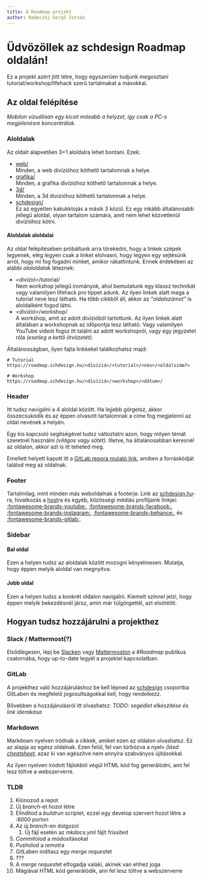 ```yaml
---
title: A Roadmap projekt
author: Radeczki Gergő István
---
```


# Üdvözöllek az schdesign Roadmap oldalán!

Ez a projekt azért jött létre, hogy egyszerűen tudjunk megosztani tutorial/workshop/lifehack szerű tartalmakat a másokkal.

## Az oldal felépítése

*Mobilon vizuálisan egy kicsit másabb a helyzet, így csak a PC-s megjelenésre koncentrálok.*

### Aloldalak

Az oldalt alapvetően 3+1 aloldalra lehet bontani. Ezek:

- [web/](./web/)<br>
  Minden, a web divízióhoz köthető tartalomnak a helye.
- [grafika/](./grafika/)<br>
  Minden, a grafika divízióhoz köthető tartalomnak a helye.
- [3d/](./3d/)<br>
  Minden, a 3d divízióhoz köthető tartalomnak a helye.
- [schdesign/](./schdesign/)<br>
  Ez az egyetlen kakukktojás a másik 3 közül. Ez egy inkább általánosabb jellegű aloldal, olyan tartalom számára, amit nem lehet közvetlenül divízióhoz kötni.

#### Aloldalak aloldalai

Az oldal felépítésében próbáltunk arra törekedni, hogy a linkek szépek legyenek, elég legyen csak a linket elolvasni, hogy legyen egy sejtésünk arról, hogy mi fog fogadni minket, amikor rákattintunk. Ennek érdekében az alábbi *alaloldalak* léteznek:

- *<divízió\>*/tutorial/<br>
  Nem workshop jellegű irományok, ahol bemutatunk egy klassz technikát vagy valamilyen lifehack pro tippet adunk. Az ilyen linkek alatt maga a tutorial neve lesz látható. Ha több cikkből áll, akkor az *"oldalszámot"* is aloldalként fogod látni.
- *<divízió\>*/workshop/<br>
  A workshop, amit az adott divízióból tartottunk. Az ilyen linkek alatt általában a workshopnak az időpontja lesz látható. Vagy valamilyen YouTube videót fogsz itt találni az adott workshopról, vagy egy jegyzetet róla *(esetleg a kettő ötvözetét)*.

Általánosságban, ilyen fajta linkkekel találkozhatsz majd:

```text
# Tutorial
https://roadmap.schdesign.hu/<divízió>/<tutorial>/<név>/<oldalszám?>

# Workshop
https://roadmap.schdesign.hu/<divízió>/<workshop>/<dátum>/
```

### Header

Itt tudsz navigálni a 4 aloldal között. Ha lejjebb görgetsz, akkor összecsukódik és az éppen olvasott tartalomnak a címe fog megjelenni az oldal nevének a helyén.

Egy kis kapcsoló segítségével tudsz változtatni azon, hogy milyen témát szeretnél használni *(világos vagy sötét)*. Illetve, ha általánosabban keresnél az oldalon, akkor azt is itt teheted meg.

Emellett helyett kapott itt a [GitLab repora mutató link](https://git.sch.bme.hu/schdesign/roadmap), amiben a forráskódját találod meg az oldalnak.

### Footer

Tartalmilag, mint minden más weboldalnak a footerje. Link az [schdesign.hu](https://schdesign.hu/)-ra, hivatkozás a [host](https://kszk.sch.bme.hu/)ra és egyéb, közösségi médiás profiljaink linkjei: [:fontawesome-brands-youtube:](https://www.youtube.com/channel/UCrpoUHr-I8VjjLgXUz-AV6Q), [:fontawesome-brands-facebook:](https://www.facebook.com/schonherzdesignstudio/), [:fontawesome-brands-instagram:](https://www.instagram.com/schdesign.hu/), [:fontawesome-brands-behance:](https://www.behance.net/wearethesds/), és [:fontawesome-brands-gitlab:](https://git.sch.bme.hu/schdesign).

### Sidebar

#### Bal oldal

Ezen a helyen tudsz az aloldalak között mozogni kényelmesen. Mutatja, hogy éppen melyik aloldal van megnyitva.

#### Jobb oldal

Ezen a helyen tudsz a konkrét oldalon navigálni. Kiemelt színnel jelzi, hogy éppen melyik bekezdésnél jársz, amin már túlgörgettél, azt elsötétíti.

## Hogyan tudsz hozzájárulni a projekthez

### Slack / Mattermost(?)

Elsődlegesen, lépj be [Slacken](https://schdesign.slack.com/archives/C019S43GNC8) vagy [Mattermoston](https://mattermost.schdesign.hu/) a *#Roadmap* publikus csatornába, hogy up-to-date legyél a projektel kapcsolatban.

### GitLab

A projekthez való hozzájáruláshoz be kell lépned az [schdesign](https://git.sch.bme.hu/schdesign) csoportba GitLaben és megfelelő jogosultságokkal kell, hogy rendelkezz.

Bővebben a hozzájárulásról itt olvashatsz: *TODO: segédlet elkészítése és link iderakása*

### Markdown

Markdown nyelven íródnak a cikkek, amiket ezen az oldalon olvashatsz. Ez az alapja az egész oldalnak. Ezen felül, fel van túrbózva a nyelv *(lásd: [cheatsheet](./schdesign/tutorial/markdown-cheatsheet/)*, azaz ki van egészítve nem annyira szabványos újításokkal.

Az ilyen nyelven íródott fájlokból végül HTML kód fog generálódni, ami fel lesz töltve a webszerverre.

### TLDR

1. Klónozod a repot
2. Új <i>branch</i>-et hozol létre
3. Elindítod a <i>buildrun</i> scriptet, ezzel egy develop szervert hozol létre a :8000 porton
4. Az új <i>branch</i>-en dolgozol
    1. Új fájl esetén az <i>mkdocs.yml</i> fájlt frissíted
5. <i>Commit</i>olod a módosításokat
6. <i>Push</i>olod a <i>remot</i>ra
7. GitLaben indítasz egy <i>merge request</i>et
8. ???
9. A <i>merge request</i>et elfogadja valaki, akinek van ehhez joga
10. Mágiával HTML kód generálódik, ami fel lesz töltve a webszerverre